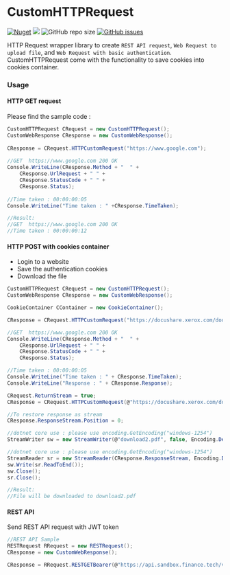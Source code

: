 # CustomHTTPRequest
[![Nuget](https://img.shields.io/nuget/v/CustomHTTPRequest)](https://www.nuget.org/packages/CustomHTTPRequest/) ![](https://img.shields.io/nuget/dt/CustomHTTPRequest) ![GitHub repo size](https://img.shields.io/github/repo-size/pix3lize/CustomHTTPRequest) [![GitHub issues](https://img.shields.io/github/issues/pix3lize/CustomHTTPRequest)](https://github.com/pix3lize/CustomHTTPRequest/issues)

HTTP Request wrapper library to create `REST API request`, `Web Request to upload file`, and `Web Request with basic authentication`. CustomHTTPRequest come with the functionality to save cookies into cookies container.

### Usage

#### HTTP GET request 
Please find the sample code :
```csharp 
CustomHTTPRequest CRequest = new CustomHTTPRequest(); 
CustomWebResponse CResponse = new CustomWebResponse();
	
CResponse = CRequest.HTTPCustomRequest("https://www.google.com");
	
//GET  https://www.google.com 200 OK
Console.WriteLine(CResponse.Method + "  " + 
    CResponse.UrlRequest + " " + 
    CResponse.StatusCode + " " +
    CResponse.Status);
	
//Time taken : 00:00:00:05
Console.WriteLine("Time taken : " +CResponse.TimeTaken); 

//Result:
//GET  https://www.google.com 200 OK
//Time taken : 00:00:00:12
```
#### HTTP POST with cookies container 
* Login to a website 
* Save the authentication cookies 
* Download the file
```csharp 
CustomHTTPRequest CRequest = new CustomHTTPRequest();
CustomWebResponse CResponse = new CustomWebResponse();

CookieContainer CContainer = new CookieContainer();

CResponse = CRequest.HTTPCustomRequest("https://docushare.xerox.com/doug/dsweb/ApplyLogin", "username=username@email.com&password=password&domain=DocuShare&Login=Login", ref CContainer);

//GET  https://www.google.com 200 OK
Console.WriteLine(CResponse.Method + "  " +
    CResponse.UrlRequest + " " +
    CResponse.StatusCode + " " +
    CResponse.Status);

//Time taken : 00:00:00:05
Console.WriteLine("Time taken : " + CResponse.TimeTaken);
Console.WriteLine("Response : " + CResponse.Response);

CRequest.ReturnStream = true;
CResponse = CRequest.HTTPCustomRequest(@"https://docushare.xerox.com/doug/dsweb/Get/Document-121470", CContainer);

//To restore response as stream
CResponse.ResponseStream.Position = 0;

//dotnet core use : please use encoding.GetEncoding("windows-1254") 
StreamWriter sw = new StreamWriter(@"download2.pdf", false, Encoding.Default); 

//dotnet core use : please use encoding.GetEncoding("windows-1254") 
StreamReader sr = new StreamReader(CResponse.ResponseStream, Encoding.Default); 
sw.Write(sr.ReadToEnd());
sw.Close();
sr.Close();

//Result:
//File will be downloaded to download2.pdf
```
#### REST API
Send REST API request with JWT token
```csharp
//REST API Sample 
RESTRequest RRequest = new RESTRequest();
CResponse = new CustomWebResponse();

CResponse = RRequest.RESTGETBearer(@"https://api.sandbox.finance.tech/v1/profiles","{{JWT token}}");

```
